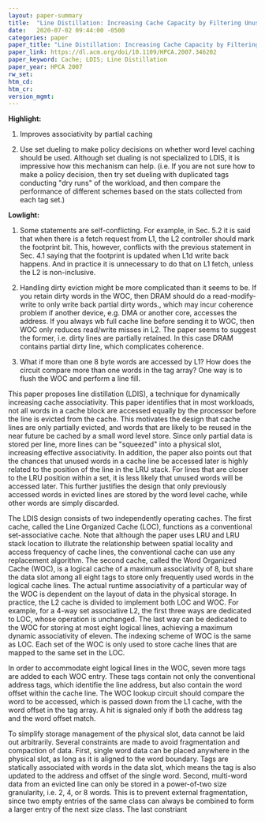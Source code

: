 ```yaml
---
layout: paper-summary
title:  "Line Distillation: Increasing Cache Capacity by Filtering Unused Words in Cache Lines"
date:   2020-07-02 09:44:00 -0500
categories: paper
paper_title: "Line Distillation: Increasing Cache Capacity by Filtering Unused Words in Cache Lines"
paper_link: https://dl.acm.org/doi/10.1109/HPCA.2007.346202
paper_keyword: Cache; LDIS; Line Distillation
paper_year: HPCA 2007
rw_set:
htm_cd:
htm_cr:
version_mgmt:
---
```


**Highlight:**

1. Improves associativity by partial caching

2. Use set dueling to make policy decisions on whether word level caching should be used. Although set dualing is not 
   specialized to LDIS, it is impressive how this mechanism can help.
   (i.e. If you are not sure how to make a policy decision, then try set dueling with duplicated tags conducting "dry
   runs" of the workload, and then compare the performance of different schemes based on the stats collected from each 
   tag set.)

**Lowlight:**

1. Some statements are self-conflicting. For example, in Sec. 5.2 it is said that when there is a fetch request from L1, 
   the L2 controller should mark the footprint bit. This, however, conflicts with the previous statement in Sec. 4.1 saying
   that the footprint is updated when L1d write back happens. 
   And in practice it is unnecessary to do that on L1 fetch, unless the L2 is non-inclusive.

2. Handling dirty eviction might be more complicated than it seems to be. If you retain dirty words in the WOC, then
   DRAM should do a read-modify-write to only write back partial dirty words., which may incur coherence problem if
   another device, e.g. DMA or another core, accesses the address.
   If you always wb full cache line before sending it to WOC, then WOC only reduces read/write misses in L2.
   The paper seems to suggest the former, i.e. dirty lines are partially retained. In this case DRAM contains partial
   dirty line, which complicates coherence.

3. What if more than one 8 byte words are accessed by L1? How does the circuit compare more than one words in the tag
   array? One way is to flush the WOC and perform a line fill.

This paper proposes line distillation (LDIS), a technique for dynamically increasing cache associativity. 
This paper identifies that in most workloads, not all words in a cache block are accessed equally by the processor before 
the line is evicted from the cache. This motivates the design that cache lines are only partially evicted, and words 
that are likely to be reused in the near future be cached by a small word level store. Since only partial data is stored
per line, more lines can be "squeezed" into a physical slot, increasing effective associativity.
In addition, the paper also points out that the chances that unused words in a cache line be accessed later is highly
related to the position of the line in the LRU stack. For lines that are closer to the LRU position within a set,
it is less likely that unused words will be accessed later. This further justifies the design that only previously accessed
words in evicted lines are stored by the word level cache, while other words are simply discarded.

The LDIS design consists of two independently operating caches. The first cache, called the Line Organized Cache (LOC),
functions as a conventional set-associative cache. Note that although the paper uses LRU and LRU stack location to 
illutrate the relationship between spatial locality and access frequency of cache lines, the conventional cache can use
any replacement algorithm. The second cache, called the Word Organized Cache (WOC), is a logical cache of a maximum associativity 
of 8, but share the data slot among all eight tags to store only frequently used words in the logical cache lines. 
The actual runtime associativity of a particular way of the WOC is dependent on the layout of data in the physical storage.
In practice, the L2 cache is divided to implement both LOC and WOC. For example, for a 4-way set associative L2, the first
three ways are dedicated to LOC, whose operation is unchanged. The last way can be dedicated to the WOC for storing 
at most eight logical lines, achieving a maximum dynamic associativity of eleven.
The indexing scheme of WOC is the same as LOC. Each set of the WOC is only used to store cache lines that are mapped 
to the same set in the LOC.

In order to accommodate eight logical lines in the WOC, seven more tags are added to each WOC entry. These tags 
contain not only the conventional address tags, which identifie the line address, but also contain the word offset within
the cache line. The WOC lookup circuit should compare the word to be accessed, which is passed down from the L1 cache,
with the word offset in the tag array. A hit is signaled only if both the address tag and the word offset match.

To simplify storage management of the physical slot, data cannot be laid out arbitrarily. Several constraints are made
to avoid fragmentation and compaction of data. First, single word data can be placed anywhere in the physical slot, as
long as it is aligned to the word boundary. Tags are statically associated with words in the data slot, which means the 
tag is also updated to the address and offset of the single word. Second, multi-word data from an evicted line can only
be stored in a power-of-two size granularity, i.e. 2, 4, or 8 words. This is to prevent external fragmentation, since two
empty entries of the same class can always be combined to form a larger entry of the next size class. The last constriant
